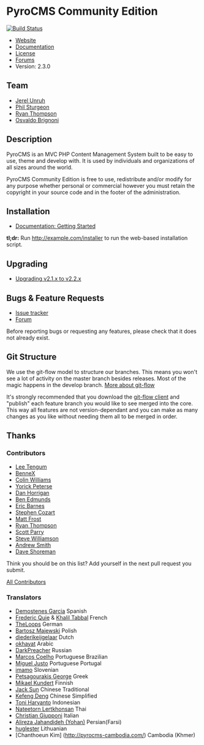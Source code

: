 # PyroCMS Community Edition

[![Build Status](https://secure.travis-ci.org/pyrocms/pyrocms.png?branch=2.3/master)](https://travis-ci.org/pyrocms/pyrocms)

* [Website](https://www.pyrocms.com/)
* [Documentation](https://www.pyrocms.com/documentation)
* [License](http://pyrocms.com/legal/license)
* [Forums](http://forum.pyrocms.com)
* Version: 2.3.0

## Team

* [Jerel Unruh](http://jerel.co/)
* [Phil Sturgeon](http://philsturgeon.co.uk/)
* [Ryan Thompson](http://aiwebsystems.com/)
* [Osvaldo Brignoni](https://github.com/obrignoni)

## Description

PyroCMS is an MVC PHP Content Management System built to be easy to use, theme and develop with. It is used by individuals and organizations of all sizes around the world.

PyroCMS Community Edition is free to use, redistribute and/or modify for any purpose whether personal or commercial however you must retain the copyright in your source code and in the footer of the administration.

## Installation

* [Documentation: Getting Started](http://docs.pyrocms.com/2.3/manual/getting-started)

**tl;dr:** Run http://example.com/installer to run the web-based installation script.

## Upgrading

* [Upgrading v2.1.x to v2.2.x](http://docs.pyrocms.com/2.2/manual/reference/upgrade-guides/upgrade-2-1-to-2-2-0)

## Bugs & Feature Requests

* [Issue tracker](http://github.com/pyrocms/pyrocms/issues)
* [Forum](http://forum.pyrocms.com)

Before reporting bugs or requesting any features, please check that it does not already exist.

## Git Structure

We use the git-flow model to structure our branches. This means you won't see a lot of activity on the master branch besides releases.
Most of the magic happens in the develop branch.
[More about git-flow](http://nvie.com/posts/a-successful-git-branching-model/)

It's strongly recommended that you download the [git-flow client](https://github.com/nvie/gitflow) and "publish" each feature branch you would like to see merged into the core. This way all features are not version-dependant and you can make as many changes as you like without needing them all to be merged in order.

## Thanks

### Contributors

* [Lee Tengum](http://twitter.com/thatleeguy)
* [BenneX](http://github.com/BenneX)
* [Colin Williams](http://williamsconcepts.com/)
* [Yorick Peterse](http://www.yorickpeterse.com/)
* [Dan Horrigan](http://dhorrigan.com/)
* [Ben Edmunds](http://benedmunds.com/)
* [Eric Barnes](http://ericlbarnes.com/)
* [Stephen Cozart](http://twitter.com/stephencozart)
* [Matt Frost](http://shortwhitebaldguy.com)
* [Ryan Thompson](http://aiwebsystems.com)
* [Scott Parry](http://ikreativ.com/)
* [Steve Williamson](http://sjdub.com)
* [Andrew Smith](http://silentworks.co.uk)
* [Dave Shoreman](http://codeM0nK3Y.com/)

Think you should be on this list? Add yourself in the next pull request you submit.

[All Contributors](https://github.com/pyrocms/pyrocms/contributors)

### Translators

* [Demostenes Garcia](http://www.demogar.com/) Spanish
* [Frederic Quie](http://www.bleekom.org/) & [Khalil Tabbal](http://www.khalil-tabbal.com) French
* [TheLoops](http://codeigniter.com/forums/member/62232/) German
* [Bartosz Majewski](http://404design.pl/) Polish
* [diederikeijgelaar](http://github.com/diederikeijgelaar) Dutch
* [okhayat](http://webymaster.com/) Arabic
* [DarkPreacher](http://darklab.ru) Russian
* [Marcos Coelho](http://marcoscoelho.com/) Portuguese Brazilian
* [Miguel Justo](http://migueljusto.net/) Portuguese Portugal
* [imamo](http://www.imamo.si/) Slovenian
* [Petsagourakis George](https://github.com/petsagouris) Greek
* [Mikael Kundert](https://github.com/mikaelkundert) Finnish
* [Jack Sun](http://www.omatic.com.tw/) Chinese Traditional
* [Kefeng Deng](http://www.51any.com/) Chinese Simplified
* [Toni Haryanto](http://toniharyanto.cs.upi.edu/) Indonesian
* [Nateetorn Lertkhonsan](http://twitter.com/ikwannnnn) Thai
* [Christian Giupponi](https://github.com/ChristianGiupponi) Italian
* [Alireza Jahandideh (Yohan)](http://twitter.com/AlirezaJahandid) Persian(Farsi)
* [huglester](http://webas.lt/) Lithuanian
* [Chanthoeun Kim] (http://pyrocms-cambodia.com/) Cambodia (Khmer)